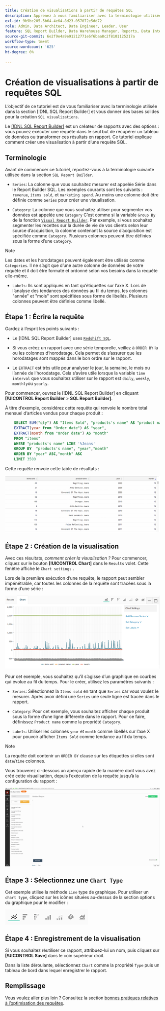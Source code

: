 ```yaml
---
title: Création de visualisations à partir de requêtes SQL
description: Apprenez à vous familiariser avec la terminologie utilisée dans le Report Builder SQL et à vous donner une base solide pour créer des visualisations SQL.
exl-id: 9b9bc205-5b64-4e64-8d23-057072e5dd72
role: Admin, Data Architect, Data Engineer, Leader, User
feature: SQL Report Builder, Data Warehouse Manager, Reports, Data Integration
source-git-commit: 6e2f9e4a9e91212771e6f6baa8c2f8101125217a
workflow-type: tm+mt
source-wordcount: '625'
ht-degree: 0%

---
```


# Création de visualisations à partir de requêtes SQL

L’objectif de ce tutoriel est de vous familiariser avec la terminologie utilisée dans la section [!DNL SQL Report Builder] et vous donner des bases solides pour la création `SQL visualizations`.

Le [[!DNL SQL Report Builder]](../data-analyst/dev-reports/sql-rpt-bldr.md) est un créateur de rapports avec des options : vous pouvez exécuter une requête dans le seul but de récupérer un tableau de données ou transformer ces résultats en rapport. Ce tutoriel explique comment créer une visualisation à partir d’une requête SQL.

## Terminologie

Avant de commencer ce tutoriel, reportez-vous à la terminologie suivante utilisée dans la section `SQL Report Builder`.

- `Series`: La colonne que vous souhaitez mesurer est appelée Série dans le Report Builder SQL. Les exemples courants sont les suivants : `revenue`, `items sold`, et `marketing spend`. Au moins une colonne doit être définie comme `Series` pour créer une visualisation.

- `Category`: La colonne que vous souhaitez utiliser pour segmenter vos données est appelée une `Category` C’est comme si la variable `Group By` de la fonction [`Visual Report Builder`](../data-user/reports/ess-rpt-build-visual.md). Par exemple, si vous souhaitez segmenter les recettes sur la durée de vie de vos clients selon leur source d’acquisition, la colonne contenant la source d’acquisition est spécifiée comme `Category`. Plusieurs colonnes peuvent être définies sous la forme d’une `Category`.

>[!NOTE]
>
>Les dates et les horodatages peuvent également être utilisés comme `Categories`. Il ne s’agit que d’une autre colonne de données de votre requête et il doit être formaté et ordonné selon vos besoins dans la requête elle-même.

- `Labels`: Ils sont appliqués en tant qu’étiquettes sur l’axe X. Lors de l’analyse des tendances des données au fil du temps, les colonnes &quot;année&quot; et &quot;mois&quot; sont spécifiées sous forme de libellés. Plusieurs colonnes peuvent être définies comme libellé.

## Étape 1 : Écrire la requête

Gardez à l’esprit les points suivants :

- Le [!DNL SQL Report Builder] uses [`Redshift SQL`](https://docs.aws.amazon.com/redshift/latest/dg/c_redshift-and-postgres-sql.html).

- Si vous créez un rapport avec une série temporelle, veillez à `ORDER BY` la ou les colonnes d’horodatage. Cela permet de s’assurer que les horodatages sont mappés dans le bon ordre sur le rapport.

- Le `EXTRACT` est très utile pour analyser le jour, la semaine, le mois ou l’année de l’horodatage. Cela s’avère utile lorsque la variable `time interval` que vous souhaitez utiliser sur le rapport est `daily`, `weekly`, `monthly`ou `yearly`.

Pour commencer, ouvrez le [!DNL SQL Report Builder] en cliquant **[!UICONTROL Report Builder** > **SQL Report Builder]**.

À titre d’exemple, considérez cette requête qui renvoie le nombre total mensuel d’articles vendus pour chaque produit :

```sql
    SELECT SUM("qty") AS "Items Sold", "products's name" AS "product name",
    EXTRACT(year from "Order date") AS "year",
    EXTRACT(month from "Order date") AS "month"
    FROM "items"
    WHERE "products's name" LIKE '%Jeans'
    GROUP BY  "products's name", "year","month"
    ORDER BY "year" ASC,"month" ASC
    LIMIT 3500
```

Cette requête renvoie cette table de résultats :

![](../assets/SQL_results_table.png)

## Étape 2 : Création de la visualisation

Avec ces résultats, *comment créer la visualisation ?* Pour commencer, cliquez sur le bouton **[!UICONTROL Chart]** dans le `Results` volet. Cette fenêtre affiche le `Chart settings` .

Lors de la première exécution d’une requête, le rapport peut sembler impénétrable, car toutes les colonnes de la requête sont tracées sous la forme d’une série :

![](../assets/SQL_initial_report_results.png)

Pour cet exemple, vous souhaitez qu’il s’agisse d’un graphique en courbes qui évolue au fil du temps. Pour le créer, utilisez les paramètres suivants :

- `Series`: Sélectionnez la `Items sold` en tant que `Series` car vous voulez le mesurer. Après avoir défini une `Series` une seule ligne est tracée dans le rapport.

- `Category`: Pour cet exemple, vous souhaitez afficher chaque produit sous la forme d’une ligne différente dans le rapport. Pour ce faire, définissez `Product name` comme la propriété `Category`.

- `Labels`: Utiliser les colonnes `year` et `month` comme libellés sur l’axe X pour pouvoir afficher `Items Sold` comme tendance au fil du temps.

>[!NOTE]
>
>La requête doit contenir un `ORDER BY` clause sur les étiquettes si elles sont `date`/`time` colonnes.

Vous trouverez ci-dessous un aperçu rapide de la manière dont vous avez créé cette visualisation, depuis l’exécution de la requête jusqu’à la configuration du rapport :

![](../assets/SQL_report_settings.gif)

## Étape 3 : Sélectionnez une `Chart Type`

Cet exemple utilise la méthode `Line` type de graphique. Pour utiliser un `chart type`, cliquez sur les icônes situées au-dessus de la section options du graphique pour le modifier :

![](../assets/Chart_types.png)

## Étape 4 : Enregistrement de la visualisation

Si vous souhaitez réutiliser ce rapport, attribuez-lui un nom, puis cliquez sur **[!UICONTROL Save]** dans le coin supérieur droit.

Dans la liste déroulante, sélectionnez `Chart` comme la propriété `Type` puis un tableau de bord dans lequel enregistrer le rapport.

## Remplissage

Vous voulez aller plus loin ? Consultez la section [bonnes pratiques relatives à l’optimisation des requêtes](../best-practices/optimizing-your-sql-queries.md).
